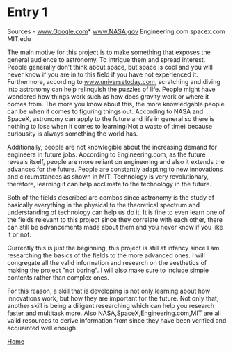 # Entry 1
Sources -
www.Google.com*
www.NASA.gov
Engineering.com
spacex.com
MIT.edu

The main motive for this project is to make something that exposes the general audience to astronomy. To intrigue them and spread interest. People generally don’t think about space, but space is cool and you will never know if you are in to this field if you have not experienced it. Furthermore, according to www.universetoday.com, scratching and diving into astronomy can help relinquish the puzzles of life. People might have wondered how things work such as how does gravity work or where it comes from. The more you know about this, the more knowledgable people can be when it comes to figuring things out. According to NASA and SpaceX, astronomy can apply to the future and life in general so there is nothing to lose when it comes to learning(Not a waste of time) because curiousity is always something the world has.

Additionally, people are not knowlegible about the increasing demand for engineers in future jobs. According to Engineering.com, as the future reveals itself, people are more reliant on engineering and also it extends the advances for the future. People are constantly adapting to new innovations and circumstances as shown in MIT. Technology is very revolutionary, therefore, learning it can help acclimate to the technology in the future.

Both of the fields described are combos since astronomy is the study of basically everything in the physical to the theoretical spectrum and understanding of technology can help us do it. It is fine to even learn one of the fields relevant to this project since they correlate with each other, there can still be advancements made about them and you never know if you like it or not.

Currently this is just the beginning, this project is still at infancy since I am researching the basics of the fields to the more advanced ones. I will congregate all the valid information and research on the aesthetics of making the project "not boring". I will also make sure to include simple contents rather than complex ones.

For this reason, a skill that is developing is not only learning about how innovations work, but how they are important for the future. Not only that, another skill is being a diligent researching which can help you research faster and multitask more. Also NASA,SpaceX,Engineering.com,MIT are all valid resources to derive information from since they have been verified and acquainted well enough.






[Home](../README.md)
